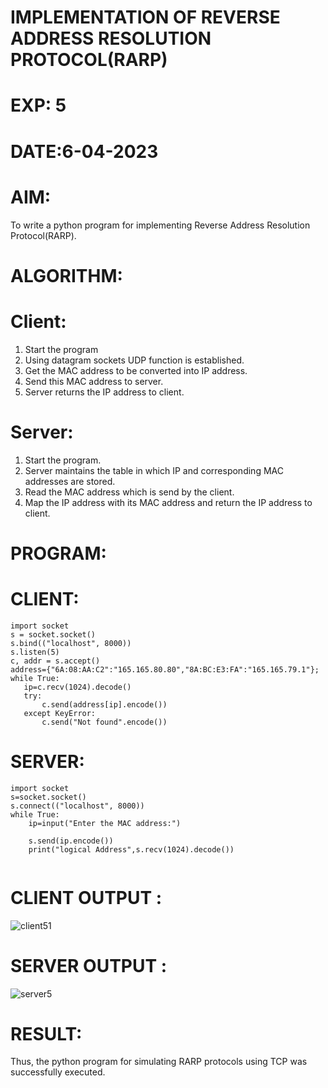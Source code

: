 # IMPLEMENTATION OF REVERSE ADDRESS RESOLUTION PROTOCOL(RARP)

# EXP: 5

# DATE:6-04-2023

# AIM:
To write a python program for implementing  Reverse Address Resolution Protocol(RARP).

# ALGORITHM:
# Client:
1. Start the program
2. Using datagram sockets UDP function is established.
3. Get the MAC address to be converted into IP address.
4. Send this MAC address to server.
5. Server returns the IP address to client.
# Server:
1. Start the program.
2. Server maintains the table in which IP and corresponding MAC addresses are stored.
3. Read the MAC address which is send by the client.
4. Map the IP address with its MAC address and return the IP address to client.
# PROGRAM:
# CLIENT:
```python3
import socket
s = socket.socket()
s.bind(("localhost", 8000))
s.listen(5)
c, addr = s.accept()
address={"6A:08:AA:C2":"165.165.80.80","8A:BC:E3:FA":"165.165.79.1"};
while True:
   ip=c.recv(1024).decode()
   try:
       c.send(address[ip].encode())
   except KeyError:
       c.send("Not found".encode())

  ```
# SERVER:
```python3
import socket
s=socket.socket()
s.connect(("localhost", 8000))
while True:
    ip=input("Enter the MAC address:")
     
    s.send(ip.encode())
    print("logical Address",s.recv(1024).decode())


```
   
# CLIENT OUTPUT : 
![client51](https://github.com/ARUNKUMART9968/EX-5/assets/121215794/1b6d3513-c207-4099-85e1-24a8a293a628)


# SERVER OUTPUT :
![server5](https://github.com/ARUNKUMART9968/EX-5/assets/121215794/36f09348-402a-4093-a2f1-66dc55d104fe)



# RESULT:
Thus, the python program for simulating RARP protocols using TCP was successfully
executed.
